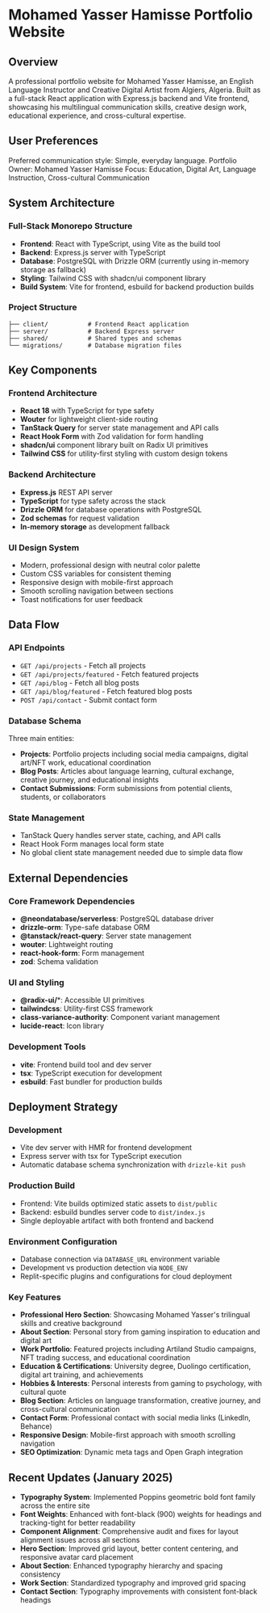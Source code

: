 # Mohamed Yasser Hamisse Portfolio Website

## Overview

A professional portfolio website for Mohamed Yasser Hamisse, an English Language Instructor and Creative Digital Artist from Algiers, Algeria. Built as a full-stack React application with Express.js backend and Vite frontend, showcasing his multilingual communication skills, creative design work, educational experience, and cross-cultural expertise.

## User Preferences

Preferred communication style: Simple, everyday language.
Portfolio Owner: Mohamed Yasser Hamisse
Focus: Education, Digital Art, Language Instruction, Cross-cultural Communication

## System Architecture

### Full-Stack Monorepo Structure
- **Frontend**: React with TypeScript, using Vite as the build tool
- **Backend**: Express.js server with TypeScript
- **Database**: PostgreSQL with Drizzle ORM (currently using in-memory storage as fallback)
- **Styling**: Tailwind CSS with shadcn/ui component library
- **Build System**: Vite for frontend, esbuild for backend production builds

### Project Structure
```
├── client/           # Frontend React application
├── server/           # Backend Express server
├── shared/           # Shared types and schemas
└── migrations/       # Database migration files
```

## Key Components

### Frontend Architecture
- **React 18** with TypeScript for type safety
- **Wouter** for lightweight client-side routing
- **TanStack Query** for server state management and API calls
- **React Hook Form** with Zod validation for form handling
- **shadcn/ui** component library built on Radix UI primitives
- **Tailwind CSS** for utility-first styling with custom design tokens

### Backend Architecture
- **Express.js** REST API server
- **TypeScript** for type safety across the stack
- **Drizzle ORM** for database operations with PostgreSQL
- **Zod schemas** for request validation
- **In-memory storage** as development fallback

### UI Design System
- Modern, professional design with neutral color palette
- Custom CSS variables for consistent theming
- Responsive design with mobile-first approach
- Smooth scrolling navigation between sections
- Toast notifications for user feedback

## Data Flow

### API Endpoints
- `GET /api/projects` - Fetch all projects
- `GET /api/projects/featured` - Fetch featured projects
- `GET /api/blog` - Fetch all blog posts
- `GET /api/blog/featured` - Fetch featured blog posts
- `POST /api/contact` - Submit contact form

### Database Schema
Three main entities:
- **Projects**: Portfolio projects including social media campaigns, digital art/NFT work, educational coordination
- **Blog Posts**: Articles about language learning, cultural exchange, creative journey, and educational insights
- **Contact Submissions**: Form submissions from potential clients, students, or collaborators

### State Management
- TanStack Query handles server state, caching, and API calls
- React Hook Form manages local form state
- No global client state management needed due to simple data flow

## External Dependencies

### Core Framework Dependencies
- **@neondatabase/serverless**: PostgreSQL database driver
- **drizzle-orm**: Type-safe database ORM
- **@tanstack/react-query**: Server state management
- **wouter**: Lightweight routing
- **react-hook-form**: Form management
- **zod**: Schema validation

### UI and Styling
- **@radix-ui/***: Accessible UI primitives
- **tailwindcss**: Utility-first CSS framework
- **class-variance-authority**: Component variant management
- **lucide-react**: Icon library

### Development Tools
- **vite**: Frontend build tool and dev server
- **tsx**: TypeScript execution for development
- **esbuild**: Fast bundler for production builds

## Deployment Strategy

### Development
- Vite dev server with HMR for frontend development
- Express server with tsx for TypeScript execution
- Automatic database schema synchronization with `drizzle-kit push`

### Production Build
- Frontend: Vite builds optimized static assets to `dist/public`
- Backend: esbuild bundles server code to `dist/index.js`
- Single deployable artifact with both frontend and backend

### Environment Configuration
- Database connection via `DATABASE_URL` environment variable
- Development vs production detection via `NODE_ENV`
- Replit-specific plugins and configurations for cloud deployment

### Key Features
- **Professional Hero Section**: Showcasing Mohamed Yasser's trilingual skills and creative background
- **About Section**: Personal story from gaming inspiration to education and digital art
- **Work Portfolio**: Featured projects including Artiland Studio campaigns, NFT trading success, and educational coordination
- **Education & Certifications**: University degree, Duolingo certification, digital art training, and achievements
- **Hobbies & Interests**: Personal interests from gaming to psychology, with cultural quote
- **Blog Section**: Articles on language transformation, creative journey, and cross-cultural communication
- **Contact Form**: Professional contact with social media links (LinkedIn, Behance)
- **Responsive Design**: Mobile-first approach with smooth scrolling navigation
- **SEO Optimization**: Dynamic meta tags and Open Graph integration

## Recent Updates (January 2025)
- **Typography System**: Implemented Poppins geometric bold font family across the entire site
- **Font Weights**: Enhanced with font-black (900) weights for headings and tracking-tight for better readability
- **Component Alignment**: Comprehensive audit and fixes for layout alignment issues across all sections
- **Hero Section**: Improved grid layout, better content centering, and responsive avatar card placement
- **About Section**: Enhanced typography hierarchy and spacing consistency
- **Work Section**: Standardized typography and improved grid spacing
- **Contact Section**: Typography improvements with consistent font-black headings